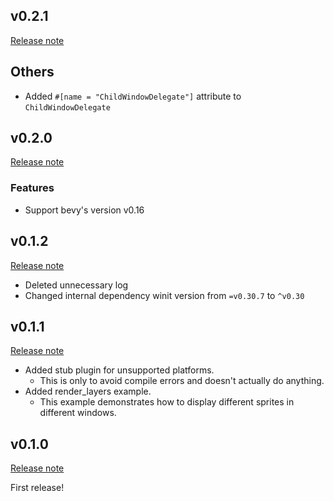 ## v0.2.1

[Release note](https://github.com/not-elm/bevy_child_window/releases/tag/v0.2.1)

## Others

- Added `#[name = "ChildWindowDelegate"]` attribute to `ChildWindowDelegate`

## v0.2.0

[Release note](https://github.com/not-elm/bevy_child_window/releases/tag/v0.2.0)

### Features

- Support bevy's version v0.16

## v0.1.2

[Release note](https://github.com/not-elm/bevy_child_window/releases/tag/v0.1.2)

- Deleted unnecessary log
- Changed internal dependency winit version from `=v0.30.7` to `^v0.30`

## v0.1.1

[Release note](https://github.com/not-elm/bevy_child_window/releases/tag/v0.1.1)

- Added stub plugin for unsupported platforms.
    - This is only to avoid compile errors and doesn't actually do anything.
- Added render_layers example.
    - This example demonstrates how to display different sprites in different windows.

## v0.1.0

[Release note](https://github.com/not-elm/bevy_child_window/releases/tag/v0.1.0)

First release!